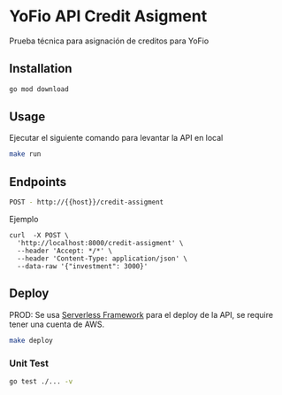 # YoFio API Credit Asigment

Prueba técnica para asignación de creditos para YoFio

## Installation

```bash
go mod download
```

## Usage
Ejecutar el siguiente comando para levantar la API en local

```bash
make run
```

## Endpoints

```bash
POST - http://{{host}}/credit-assigment
```

Ejemplo

```curl
curl  -X POST \
  'http://localhost:8000/credit-assigment' \
  --header 'Accept: */*' \
  --header 'Content-Type: application/json' \
  --data-raw '{"investment": 3000}'
```

## Deploy

PROD: Se usa [Serverless Framework](https://www.serverless.com/framework/docs/getting-started) para el deploy de la API, se require tener una cuenta de AWS.

```bash
make deploy
```

### Unit Test
```bash
go test ./... -v
```